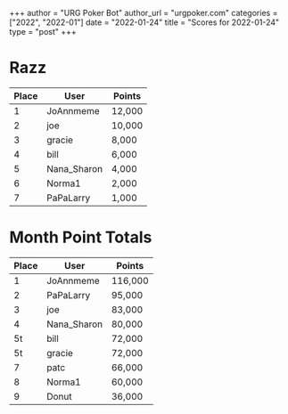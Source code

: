 +++
author = "URG Poker Bot"
author_url = "urgpoker.com"
categories = ["2022", "2022-01"]
date = "2022-01-24"
title = "Scores for 2022-01-24"
type = "post"
+++
# Razz

| Place | User | Points |
|-------|------|--------|
| 1 | JoAnnmeme | 12,000 |
| 2 | joe | 10,000 |
| 3 | gracie | 8,000 |
| 4 | bill | 6,000 |
| 5 | Nana_Sharon | 4,000 |
| 6 | Norma1 | 2,000 |
| 7 | PaPaLarry | 1,000 |

# Month Point Totals

| Place | User | Points |
|-------|------|--------|
| 1 | JoAnnmeme | 116,000 |
| 2 | PaPaLarry | 95,000 |
| 3 | joe | 83,000 |
| 4 | Nana_Sharon | 80,000 |
| 5t | bill | 72,000 |
| 5t | gracie | 72,000 |
| 7 | patc | 66,000 |
| 8 | Norma1 | 60,000 |
| 9 | Donut | 36,000 |

